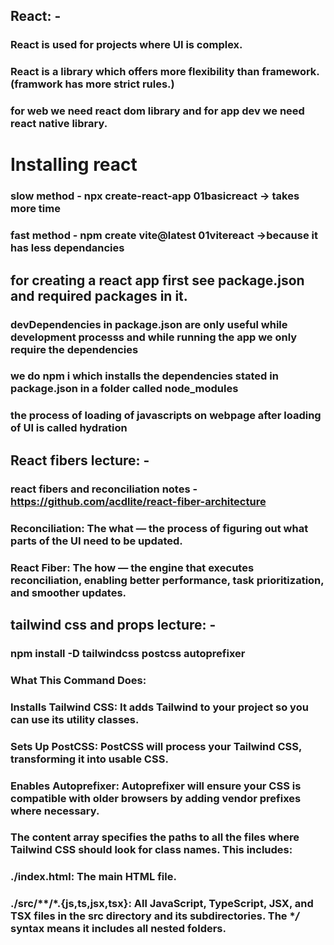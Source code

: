 ## React: -
###		React is used for projects where UI is complex.
### 	React is a library which offers more flexibility than framework.(framwork has more strict rules.)
### for web we need react dom library and for app dev we need react native library.

# Installing react
### slow method - npx create-react-app 01basicreact -> takes more time
### fast method - npm create vite@latest 01vitereact ->because it has less dependancies
## for creating a react app first see package.json and required packages in it.

### devDependencies in package.json are only useful while development processs and while running the app we only require the dependencies
### we do npm i which installs the dependencies stated in package.json in a folder called node_modules
### the process of loading of javascripts on webpage after loading of UI is called hydration

## React fibers lecture: - 
### react fibers and reconciliation notes - https://github.com/acdlite/react-fiber-architecture
### Reconciliation: The what — the process of figuring out what parts of the UI need to be updated.
### React Fiber: The how — the engine that executes reconciliation, enabling better performance, task prioritization, and smoother updates.

## tailwind css and props lecture: -
### npm install -D tailwindcss postcss autoprefixer
### What This Command Does:
### Installs Tailwind CSS: It adds Tailwind to your project so you can use its utility classes.
### Sets Up PostCSS: PostCSS will process your Tailwind CSS, transforming it into usable CSS.
### Enables Autoprefixer: Autoprefixer will ensure your CSS is compatible with older browsers by adding vendor prefixes where necessary.


### The content array specifies the paths to all the files where Tailwind CSS should look for class names. This includes:

###    ./index.html: The main HTML file.
###  	./src/**/*.{js,ts,jsx,tsx}: All JavaScript, TypeScript, JSX, and TSX files in the src directory and its subdirectories. The **/* syntax means it includes all nested folders.

